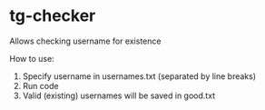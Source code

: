 # tg-checker
Allows checking username for existence

How to use:
1. Specify username in usernames.txt (separated by line breaks)
2. Run code
3. Valid (existing) usernames will be saved in good.txt
